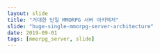 ```yaml
---
layout: slide
title: "거대한 단일 MMORPG 서버 아키텍처"
slide: "huge-single-mmorpg-server-architecture"
date: 2019-09-01
tags: [mmorpg_server, slide]
---
```

